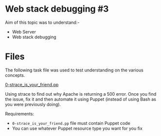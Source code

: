 # Web stack debugging #3

Aim of this topic was to understand:-

* Web Server
* Web stack debugging

# Files

The following task file was used to test understanding on the various concepts.

[0-strace_is_your_friend.pp](./0-strace_is_your_friend.pp)

Using strace to find out why Apache is returning a 500 error. Once you find the issue, fix it and then automate it using Puppet (instead of using Bash as you were previously doing).

Requirements:

* `0-strace_is_your_friend.pp` file must contain Puppet code
* You can use whatever Puppet resource type you want for you fix
